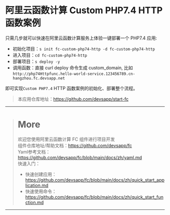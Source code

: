 # 阿里云函数计算 Custom PHP7.4 HTTP 函数案例

只需几步就可以快速在阿里云函数计算服务上体验一键部署一个 PHP7.4 应用:

- 初始化项目：`s init fc-custom-php74-http -d fc-custom-php74-http`
- 进入项目：`cd fc-custom-php74-http`
- 部署项目：`s deploy -y`
- 调用函数：直接 curl deploy 命令生成 custom_domain, 比如 `http://php74Httpfunc.hello-world-service.123456789.cn-hangzhou.fc.devsapp.net`

即可实现`Custom PHP7.4` HTTP 函数案例的初始化、部署整个流程。

> 本应用仓库地址：https://github.com/devsapp/start-fc

------------------------------------
> # More
> 欢迎您使用阿里云函数计算 FC 组件进行项目开发   
> 组件仓库地址/帮助文档：https://github.com/devsapp/fc   
> Yaml参考文档：https://github.com/devsapp/fc/blob/main/docs/zh/yaml.md   
> 快速入门：
>   - 快速创建应用：https://github.com/devsapp/fc/blob/main/docs/zh/quick_start_application.md
>   - 快速使用命令：https://github.com/devsapp/fc/blob/main/docs/zh/quick_start_function.md
------------------------------------
